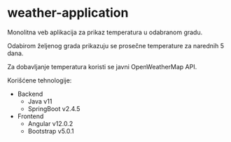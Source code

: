 # weather-application

Monolitna veb aplikacija za prikaz temperatura u odabranom gradu.

Odabirom željenog grada prikazuju se prosečne temperature za narednih 5 dana.

Za dobavljanje temperatura koristi se javni OpenWeatherMap API.

Korišćene tehnologije: 
  - Backend
    * Java v11
    * SpringBoot v2.4.5
  - Frontend
    * Angular v12.0.2
    * Bootstrap v5.0.1
